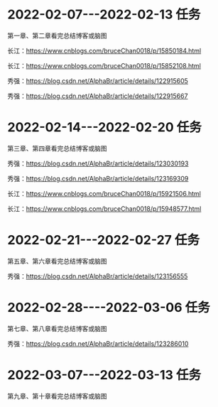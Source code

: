 # 2022-02-07---2022-02-13 任务

第一章、第二章看完总结博客或脑图

长江：https://www.cnblogs.com/bruceChan0018/p/15850184.html

长江：https://www.cnblogs.com/bruceChan0018/p/15852108.html

秀强：https://blog.csdn.net/AlphaBr/article/details/122915605

秀强：https://blog.csdn.net/AlphaBr/article/details/122915667

# 2022-02-14---2022-02-20 任务

第三章、第四章看完总结博客或脑图

秀强：https://blog.csdn.net/AlphaBr/article/details/123030193

秀强：https://blog.csdn.net/AlphaBr/article/details/123169309

长江：https://www.cnblogs.com/bruceChan0018/p/15921506.html

长江：https://www.cnblogs.com/bruceChan0018/p/15948577.html

# 2022-02-21---2022-02-27 任务

第五章、第六章看完总结博客或脑图

秀强：https://blog.csdn.net/AlphaBr/article/details/123156555

# 2022-02-28----2022-03-06 任务

第七章、第八章看完总结博客或脑图

秀强：https://blog.csdn.net/AlphaBr/article/details/123286010

# 2022-03-07---2022-03-13 任务

第九章、第十章看完总结博客或脑图
